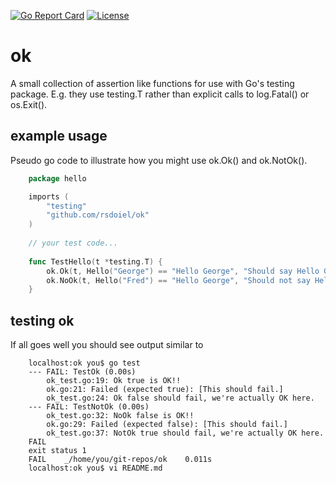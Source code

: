 
[![Go Report Card](http://goreportcard.com/badge/rsdoiel/ok)](http://goreportcard.com/report/rsdoiel/ok)
[![License](https://img.shields.io/badge/License-BSD%202--Clause-blue.svg)](https://opensource.org/licenses/BSD-2-Clause)

# ok

A small collection of assertion like functions for use with Go's testing package.  E.g. they use testing.T rather than explicit calls to log.Fatal() or os.Exit().

## example usage

Pseudo go code to illustrate how you might use ok.Ok() and ok.NotOk().

```go
    package hello

    imports (
        "testing"
        "github.com/rsdoiel/ok"
    )
    
    // your test code...
    
    func TestHello(t *testing.T) {
        ok.Ok(t, Hello("George") == "Hello George", "Should say Hello George.")
        ok.NoOk(t, Hello("Fred") == "Hello George", "Should not say Hello George for Fred.")
    }
```

## testing ok

If all goes well you should see output similar to

```shell
    localhost:ok you$ go test
    --- FAIL: TestOk (0.00s)
        ok_test.go:19: Ok true is OK!!
        ok.go:21: Failed (expected true): [This should fail.]
        ok_test.go:24: Ok false should fail, we're actually OK here.
    --- FAIL: TestNotOk (0.00s)
        ok_test.go:32: NoOk false is OK!!
        ok.go:29: Failed (expected false): [This should fail.]
        ok_test.go:37: NotOk true should fail, we're actually OK here.
    FAIL
    exit status 1
    FAIL    _/home/you/git-repos/ok    0.011s
    localhost:ok you$ vi README.md 
```

